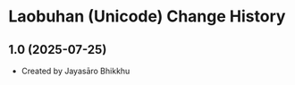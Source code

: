 Laobuhan (Unicode) Change History
====================

1.0 (2025-07-25)
----------------
* Created by Jayasāro Bhikkhu
